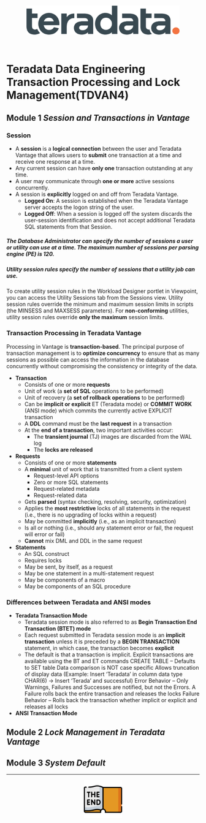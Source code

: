 <p align="center">
  <img width="400"  alt="TERA-LOGO"src="pngfind.com-artificial-intelligence-png-1049836.png" />
</p>
<br>

# **Teradata Data Engineering Transaction Processing and Lock Management(TDVAN4)**

## Module 1 *Session and Transactions in Vantage*
### Session
* A **session** is a **logical connection** between the user and Teradata Vantage that allows users to **submit** one transaction at a time and receive one response at a time. 
* Any current session can have **only one** transaction outstanding at any time.
* A user may communicate through **one or more** active sessions concurrently.
* A session is **explicitly** logged on and off from Teradata Vantage.
  * **Logged On**: A session is established when the Teradata Vantage server accepts the logon string of the user.
  * **Logged Off**: When a session is logged off the system discards the user-session identification and does not accept additional Teradata SQL statements from that Session.
##### The Database Administrator can specify the number of sessions a user or utility can use at a time. The maximum number of sessions per parsing engine (PE) is 120.

##### Utility session rules specify the number of sessions that a utility job can use. 
To create utility session rules in the Workload Designer portlet in Viewpoint, you can access the Utility Sessions tab from the Sessions view. Utility session rules override the minimum and maximum session limits in scripts (the MINSESS and MAXSESS parameters). For **non-conforming** utilities, utility session rules override **only the maximum** session limits.

### Transaction Processing in Teradata Vantage
Processing in Vantage is **transaction-based**. The principal purpose of transaction management is to **optimize concurrency** to ensure that as many sessions as possible can access the information in the database concurrently without compromising the consistency or integrity of the data.
* **Transaction**
  * Consists of one or more **requests**
  * Unit of work (a **set of SQL** operations to be performed)
  * Unit of recovery (a **set of rollback operations** to be performed)
  * Can be **implicit or explicit** ET (Teradata mode) or **COMMIT WORK** (ANSI mode) which commits the currently active EXPLICIT transaction
  * A **DDL** command must be the **last request** in a transaction
  * At the **end of a transaction**, two important activities occur:
    * The **transient journal** (TJ) images are discarded from the WAL log
    * The **locks are released**
* **Requests**
  * Consists of one or more **statements** 
  * A **minimal** unit of work that is transmitted from a client system
    * Request-level API options
    * Zero or more SQL statements
    * Request-related metadata
    * Request-related data
  * Gets **parsed** (syntax checking, resolving, security, optimization)
  * Applies the **most restrictive** locks of all statements in the request (i.e., there is no upgrading of locks within a request)
  * May be committed **implicitly** (i.e., as an implicit transaction)
  * Is all or nothing (i.e., should any statement error or fail, the request will error or fail)
  * **Cannot** mix DML and DDL in the same request
* **Statements**
  * An SQL construct 
  * Requires locks
  * May be sent, by itself, as a request
  * May be one statement in a multi-statement request
  * May be components of a macro
  * May be components of an SQL procedure
###  Differences between Teradata and ANSI modes 
* **Teradata Transaction Mode**
  * Teradata session mode is also referred to as **Begin Transaction End Transaction (BTET) mode**
  * Each request submitted in Teradata session mode is an **implicit transaction** unless it is preceded by a **BEGIN TRANSACTION** statement, in which case, the transaction becomes **explicit**
  * The default is that a transaction is implicit. Explicit transactions are available using the BT and ET commands
CREATE TABLE – Defaults to SET table
Data comparison is NOT case specific
Allows truncation of display data
(Example: Insert ‘Teradata’ in column data type CHAR(6) -> Insert ‘Terada’ and successful)
Error Behavior – Only Warnings, Failures and Successes are notified, but not the Errors. A Failure rolls back the entire transaction and releases the locks
Failure Behavior – Rolls back the transaction whether implicit or explicit and releases all locks
* **ANSI Transaction Mode**
## Module 2 *Lock Management in Teradata Vantage*
## Module 3 *System Default*
***

<p align="center">
  <img width="100"  alt="END-LOGO"src="the-end.png" />
</p>